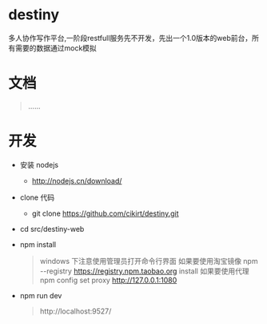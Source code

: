 # destiny

多人协作写作平台,一阶段restfull服务先不开发，先出一个1.0版本的web前台，所有需要的数据通过mock模拟

# 文档

> ......

# 开发

* 安装 nodejs
  * http://nodejs.cn/download/
* clone 代码
  * git clone https://github.com/cikirt/destiny.git
* cd src/destiny-web

* npm install
  > windows 下注意使用管理员打开命令行界面
  > 如果要使用淘宝镜像 npm --registry https://registry.npm.taobao.org install
  > 如果要使用代理 npm config set proxy http://127.0.0.1:1080
* npm run dev
  > http://localhost:9527/
